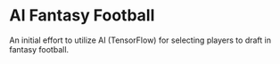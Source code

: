 # AI Fantasy Football
An initial effort to utilize AI (TensorFlow) for selecting players to draft in fantasy football.
